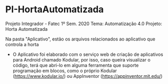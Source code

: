 # PI-HortaAutomatizada
Projeto Integrador - Fatec 1º Sem. 2020
Tema: Automatização 4.0
Projeto: Horta Automatizada

Na pasta "Aplicativo", estão os arquivos relacionados ao aplicativo que controla a horta
  - O Aplicativo foi elaborado com o serviço web de criação de aplicativos para Android chamado Kodular, por isso, caso queira visualizar o código, terá que abri-lo em alguma ferramenta que suporte programação em blocos, como o próprio Kodular (https://www.kodular.io/) ou AppInventor (https://appinventor.mit.edu/)
